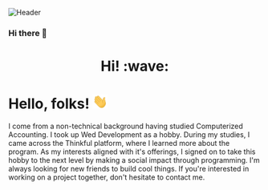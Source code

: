 ![Header](https://i.imgur.com/wd8F14S.png)

### Hi there 👋

<h1 align='center'> Hi! :wave:</h1>

# Hello, folks! <img src="https://raw.githubusercontent.com/rulep/rulep/master/wave.gif" width="30px">

I come from a non-technical background having studied Computerized Accounting. I took up Wed Development as a hobby. During my studies, I came across the Thinkful platform, where I learned more about the program. As my interests aligned with it's offerings, I signed on to take this hobby to the next level by making a social impact through programming. I'm always looking for new friends to build cool things. If you're interested in working on a project together, don't hesitate to contact me. 

<!--
**rulep/rulep** is a ✨ _special_ ✨ repository because its `README.md` (this file) appears on your GitHub profile.

Here are some ideas to get you started:

- 🔭 I’m currently working on ...
- 🌱 I’m currently learning ...
- 👯 I’m looking to collaborate on ...
- 🤔 I’m looking for help with ...
- 💬 Ask me about ...
- 📫 How to reach me: ...
- 😄 Pronouns: ...
- ⚡ Fun fact: ...
-->
